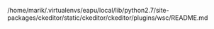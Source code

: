 /home/marik/.virtualenvs/eapu/local/lib/python2.7/site-packages/ckeditor/static/ckeditor/ckeditor/plugins/wsc/README.md